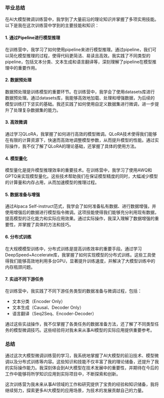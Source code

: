 ### 毕业总结

在AI大模型微调训练营中，我学到了大量前沿的理论知识并掌握了多项实用技能。以下是我在这次训练营中学到的主要技能和知识：

#### 1. 通过Pipeline进行模型推理
在训练营中，我学习了如何使用pipeline来进行模型推理。通过pipeline，我们可以简化模型推理的过程，使得代码更简洁、易读且高效。我实践了不同类型的pipeline，包括文本分类、文本生成和语言翻译等，深刻理解了pipeline在模型推理中的重要作用。

#### 2. 数据预处理
数据预处理是训练模型的重要环节。在训练营中，我学会了使用datasets库进行数据预处理。通过datasets库，我能够高效地加载、处理和增强数据，为后续的模型训练打下坚实的基础。我还实践了如何使用自定义数据集进行微调，进一步提升了处理复杂数据集的能力。

#### 3. 高效微调
通过学习QLoRA，我掌握了如何进行高效的模型微调。QLoRA技术使得我们能够在有限的计算资源下，快速而高效地调整模型参数，从而提升模型的性能。通过实际操作，我不仅了解了QLoRA的理论基础，还掌握了具体的使用方法。

#### 4. 模型量化
模型量化是提升模型推理效率的重要技术。在训练营中，我学习了使用AWQ和GPTQ来实现模型量化。这些技术帮助我们在保证模型精度的同时，大幅减少模型的计算量和内存占用，从而加速模型的推理过程。

#### 5. 数据准备与增强
通过Alpaca Self-instruct范式，我学会了如何准备私有数据、进行数据增强，并使用增强后的数据进行模型指令微调。这项技能使得我们能够充分利用现有数据，提高模型的泛化能力和实际应用效果。通过实际操作，我深入理解了数据增强的重要性，并掌握了具体的方法和技巧。

#### 6. 分布式训练
在大规模模型训练中，分布式训练是提高训练效率的重要手段。通过学习DeepSpeed+Accelerate库，我掌握了如何实现模型的分布式训练。这些工具使得我们能够高效地利用多台GPU，显著提升训练速度，并解决了大模型训练中的内存瓶颈问题。

#### 7. 实战不同下游任务
在训练营中，我实践了不同下游任务类型的数据准备与微调过程，包括：
- 文本分类（Encoder Only）
- 文本生成（Causal、Decoder Only）
- 语言翻译（Seq2Seq、Encoder-Decoder）

通过这些实战操作，我不仅掌握了各类任务的数据准备方法，还了解了不同类型任务的模型微调技巧。这些经验将对我未来从事AI模型的实际应用提供重要参考。

### 总结
通过这次大模型微调训练营的学习，我系统地掌握了AI大模型的前沿技术、模型微调以及分布式训练等内容。这些知识和技能不仅丰富了我的理论储备，还提升了我的实际操作能力。我深刻体会到AI大模型在技术发展中的重要性，并期待在今后的工作中能够将所学知识应用到实际项目中，不断探索和创新。

这次训练营为我未来从事AI领域的工作和研究提供了宝贵的经验和知识储备，我将继续努力，探索更多AI大模型的应用场景，为技术的发展贡献自己的力量。